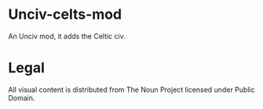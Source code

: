 # Unciv-celts-mod

An Unciv mod, it adds the Celtic civ.

# Legal
All visual content is distributed from The Noun Project licensed under Public Domain.
